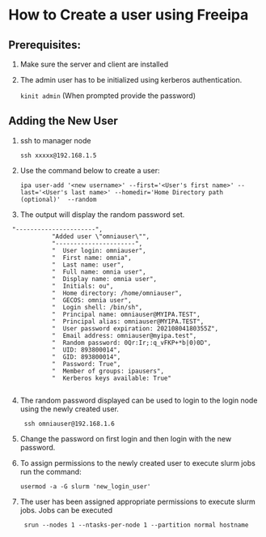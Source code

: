 # How to Create a user using Freeipa

## Prerequisites:
1. Make sure the server and client are installed
2. The admin user has to be initialized using kerberos authentication.

   `kinit admin` (When prompted provide the password)
   

## Adding the New User
1. ssh to manager node

	`ssh xxxxx@192.168.1.5`

2. Use the command below to create a user:

	`ipa user-add '<new username>' --first='<User's first name>'
    --last='<User's last name>' --homedir='Home Directory path (optional)' 
    --random`

3. The output will display the random password set. 
```
 "----------------------",
            "Added user \"omniauser\"",
            "----------------------",
            "  User login: omniauser",
            "  First name: omnia",
            "  Last name: user",
            "  Full name: omnia user",
            "  Display name: omnia user",
            "  Initials: ou",
            "  Home directory: /home/omniauser",
            "  GECOS: omnia user",
            "  Login shell: /bin/sh",
            "  Principal name: omniauser@MYIPA.TEST",
            "  Principal alias: omniauser@MYIPA.TEST",
            "  User password expiration: 20210804180355Z",
            "  Email address: omniauser@myipa.test",
            "  Random password: 0Qr:Ir;:q_vFKP+*b|0)0D",
            "  UID: 893800014",
            "  GID: 893800014",
            "  Password: True",
            "  Member of groups: ipausers",
            "  Kerberos keys available: True"			
			
```
			
4. The random password displayed can be used to login to the login node using the newly created user.

	` ssh omniauser@192.168.1.6`

5. Change the password on first login and then login with the new password.

6. To assign permissions to the newly created user to execute slurm jobs run the command:

   `usermod -a -G slurm 'new_login_user'`
7. The user has been assigned appropriate permissions to execute slurm jobs. Jobs can be executed

	` srun --nodes 1 --ntasks-per-node 1 --partition normal hostname`
